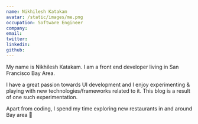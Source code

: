 ```yaml
---
name: Nikhilesh Katakam
avatar: /static/images/me.png
occupation: Software Engineer
company: 
email: 
twitter: 
linkedin: 
github: 
---
```


My name is Nikhilesh Katakam. I am a front end developer living in San Francisco Bay Area.

I have a great passion towards UI development and I enjoy experimenting & playing with new technologies/frameworks related to it. This blog is a result of one such experimentation.

Apart from coding, I spend my time exploring new restaurants in and around Bay area 🙂
